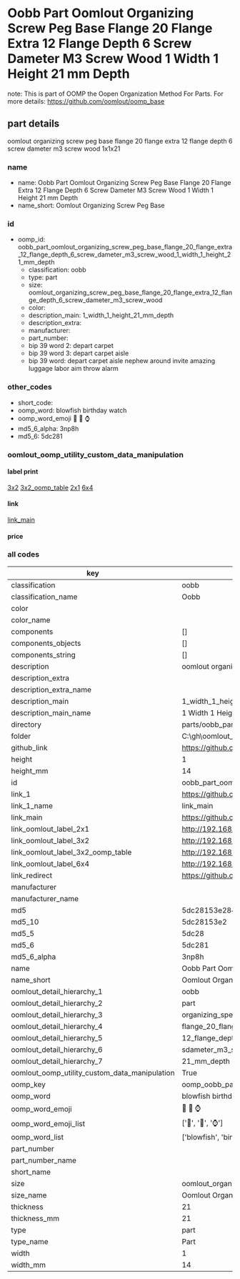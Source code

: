 # Oobb Part Oomlout Organizing Screw Peg Base Flange 20 Flange Extra 12 Flange Depth 6 Screw Dameter M3 Screw Wood 1 Width 1 Height 21 mm Depth  

note: This is part of OOMP the Oopen Organization Method For Parts. For more details: https://github.com/oomlout/oomp_base

##  part details
  



oomlout organizing screw peg base flange 20 flange extra 12 flange depth 6 screw dameter m3 screw wood 1x1x21



### name
* name: Oobb Part Oomlout Organizing Screw Peg Base Flange 20 Flange Extra 12 Flange Depth 6 Screw Dameter M3 Screw Wood 1 Width 1 Height 21 mm Depth
* name_short: Oomlout Organizing Screw Peg Base
### id
* oomp_id: oobb_part_oomlout_organizing_screw_peg_base_flange_20_flange_extra_12_flange_depth_6_screw_dameter_m3_screw_wood_1_width_1_height_21_mm_depth
  * classification: oobb
  * type: part
  * size: oomlout_organizing_screw_peg_base_flange_20_flange_extra_12_flange_depth_6_screw_dameter_m3_screw_wood
  * color: 
  * description_main: 1_width_1_height_21_mm_depth
  * description_extra: 
  * manufacturer: 
  * part_number: 
  * bip 39 word 2: depart carpet
  * bip 39 word 3: depart carpet aisle
  * bip 39 word: depart carpet aisle nephew around invite amazing luggage labor aim throw alarm

### other_codes
* short_code: 
* oomp_word: blowfish birthday watch
* oomp_word_emoji :blowfish: :birthday: :watch:
* md5_6_alpha: 3np8h
* md5_6: 5dc281






### oomlout_oomp_utility_custom_data_manipulation
#### label print
[3x2](http://192.168.1.245:1112/?label=oomp%203np8h)
[3x2_oomp_table](http://192.168.1.108:1112/?label=oomp%203np8h)
[2x1](http://192.168.1.242:1112/?label=oomp%203np8h)
[6x4](http://192.168.1.55:1112/?label=oomp%203np8h)    

#### link

[link_main](https://github.com/oomlout/oomlout_oobb_version_4_generated_parts/tree/main/navigation_oomp/oobb/part/oomlout_organizing_screw_peg_base_flange_20_flange_extra_12_flange_depth_6_screw_dameter_m3_screw_wood/1_width_1_height_21_mm_depth/part)                              

#### price







### all codes 
| key | value |  
| --- | --- |  
| classification | oobb |  
| classification_name | Oobb |  
| color |  |  
| color_name |  |  
| components | [] |  
| components_objects | [] |  
| components_string | [] |  
| description | oomlout organizing screw peg base flange 20 flange extra 12 flange depth 6 screw dameter m3 screw wood 1x1x21 |  
| description_extra |  |  
| description_extra_name |  |  
| description_main | 1_width_1_height_21_mm_depth |  
| description_main_name | 1 Width 1 Height 21 mm Depth |  
| directory | parts/oobb_part_oomlout_organizing_screw_peg_base_flange_20_flange_extra_12_flange_depth_6_screw_dameter_m3_screw_wood_1_width_1_height_21_mm_depth |  
| folder | C:\gh\oomlout_oobb_version_4_generated_parts\parts\oobb_part_oomlout_organizing_screw_peg_base_flange_20_flange_extra_12_flange_depth_6_screw_dameter_m3_screw_wood_1_width_1_height_21_mm_depth |  
| github_link | https://github.com/oomlout/oomlout_oomp_part_src/tree/main/parts/oobb_part_oomlout_organizing_screw_peg_base_flange_20_flange_extra_12_flange_depth_6_screw_dameter_m3_screw_wood_1_width_1_height_21_mm_depth |  
| height | 1 |  
| height_mm | 14 |  
| id | oobb_part_oomlout_organizing_screw_peg_base_flange_20_flange_extra_12_flange_depth_6_screw_dameter_m3_screw_wood_1_width_1_height_21_mm_depth |  
| link_1 | https://github.com/oomlout/oomlout_oobb_version_4_generated_parts/tree/main/navigation_oomp/oobb/part/oomlout_organizing_screw_peg_base_flange_20_flange_extra_12_flange_depth_6_screw_dameter_m3_screw_wood/1_width_1_height_21_mm_depth/part |  
| link_1_name | link_main |  
| link_main | https://github.com/oomlout/oomlout_oobb_version_4_generated_parts/tree/main/navigation_oomp/oobb/part/oomlout_organizing_screw_peg_base_flange_20_flange_extra_12_flange_depth_6_screw_dameter_m3_screw_wood/1_width_1_height_21_mm_depth/part |  
| link_oomlout_label_2x1 | http://192.168.1.242:1112/?label=oomp%203np8h |  
| link_oomlout_label_3x2 | http://192.168.1.245:1112/?label=oomp%203np8h |  
| link_oomlout_label_3x2_oomp_table | http://192.168.1.108:1112/?label=oomp%203np8h |  
| link_oomlout_label_6x4 | http://192.168.1.55:1112/?label=oomp%203np8h |  
| link_redirect | https://github.com/oomlout/oomlout_oobb_version_4_generated_parts/tree/main/parts/oobb_oomlout_organizing_screw_peg_base_flange_20_flange_extra_12_flange_depth_6_screw_dameter_m3_screw_wood_01_01_21 |  
| manufacturer |  |  
| manufacturer_name |  |  
| md5 | 5dc28153e284c0f9d80619440b48b1d6 |  
| md5_10 | 5dc28153e2 |  
| md5_5 | 5dc28 |  
| md5_6 | 5dc281 |  
| md5_6_alpha | 3np8h |  
| name | Oobb Part Oomlout Organizing Screw Peg Base Flange 20 Flange Extra 12 Flange Depth 6 Screw Dameter M3 Screw Wood 1 Width 1 Height 21 mm Depth |  
| name_short | Oomlout Organizing Screw Peg Base |  
| oomlout_detail_hierarchy_1 | oobb |  
| oomlout_detail_hierarchy_2 | part |  
| oomlout_detail_hierarchy_3 | organizing_speg_base |  
| oomlout_detail_hierarchy_4 | flange_20_flange_extra |  
| oomlout_detail_hierarchy_5 | 12_flange_depth_6 |  
| oomlout_detail_hierarchy_6 | sdameter_m3_swood |  
| oomlout_detail_hierarchy_7 | 21_mm_depth |  
| oomlout_oomp_utility_custom_data_manipulation | True |  
| oomp_key | oomp_oobb_part_oomlout_organizing_screw_peg_base_flange_20_flange_extra_12_flange_depth_6_screw_dameter_m3_screw_wood_1_width_1_height_21_mm_depth |  
| oomp_word | blowfish birthday watch |  
| oomp_word_emoji | :blowfish: :birthday: :watch: |  
| oomp_word_emoji_list | [':blowfish:', ':birthday:', ':watch:'] |  
| oomp_word_list | ['blowfish', 'birthday', 'watch'] |  
| part_number |  |  
| part_number_name |  |  
| short_name |  |  
| size | oomlout_organizing_screw_peg_base_flange_20_flange_extra_12_flange_depth_6_screw_dameter_m3_screw_wood |  
| size_name | Oomlout Organizing Screw Peg Base Flange 20 Flange Extra 12 Flange Depth 6 Screw Dameter M3 Screw Wood |  
| thickness | 21 |  
| thickness_mm | 21 |  
| type | part |  
| type_name | Part |  
| width | 1 |  
| width_mm | 14 |  
